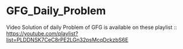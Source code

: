 # GFG_Daily_Problem
Video Solution of daily Problem of GFG is available on these playlist :: 
https://youtube.com/playlist?list=PLDDNSK7CeC8rPE2LGn32psMcqDckzbS6E
